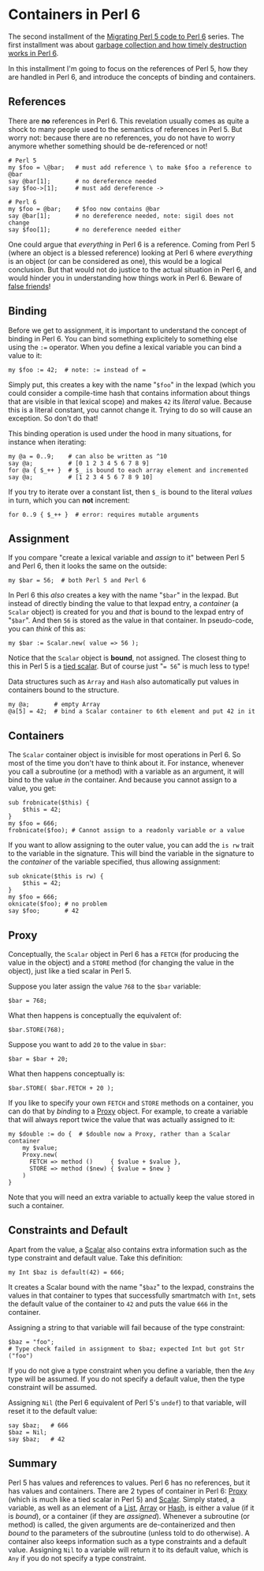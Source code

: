 Containers in Perl 6
====================
The second installment of the
[Migrating Perl 5 code to Perl 6](5to6-introduction.md) series.  The first
installment was about [garbage collection and how timely destruction works in Perl 6](5to6-finalizing.md).

In this installment I'm going to focus on the references of Perl 5, how they
are handled in Perl 6, and introduce the concepts of binding and containers.

References
----------
There are **no** references in Perl 6.  This revelation usually comes as quite
a shock to many people used to the semantics of references in Perl 5.  But
worry not: because there are no references, you do not have to worry anymore
whether something should be de-referenced or not!

    # Perl 5
    my $foo = \@bar;   # must add reference \ to make $foo a reference to @bar
    say @bar[1];       # no dereference needed
    say $foo->[1];     # must add dereference ->

    # Perl 6
    my $foo = @bar;    # $foo now contains @bar
    say @bar[1];       # no dereference needed, note: sigil does not change
    say $foo[1];       # no dereference needed either

One could argue that *everything* in Perl 6 is a reference.  Coming from
Perl 5 (where an object is a blessed reference) looking at Perl 6 where
*everything* is an object (or can be considered as one), this would be a
logical conclusion.  But that would not do justice to the actual situation
in Perl 6, and would hinder you in understanding how things work in Perl 6.
Beware of [false friends](https://en.wikipedia.org/wiki/False_friend)!

Binding
-------
Before we get to assignment, it is important to understand the concept of
binding in Perl 6.  You can bind something explicitely to something else
using the `:=` operator.  When you define a lexical variable you can bind
a value to it:

    my $foo := 42;  # note: := instead of =

Simply put, this creates a key with the name "`$foo`" in the lexpad (which
you could consider a compile-time hash that contains information about things
that are visible in that lexical scope) and makes `42` its *literal* value.
Because this is a literal constant, you cannot change it.  Trying to do so
will cause an exception.  So don't do that!

This binding operation is used under the hood in many situations, for
instance when iterating:

    my @a = 0..9;    # can also be written as ^10
    say @a;          # [0 1 2 3 4 5 6 7 8 9]
    for @a { $_++ }  # $_ is bound to each array element and incremented
    say @a;          # [1 2 3 4 5 6 7 8 9 10]

If you try to iterate over a constant list, then `$_` is bound to the literal
*values* in turn, which you can **not** increment:

    for 0..9 { $_++ }  # error: requires mutable arguments

Assignment
----------
If you compare "create a lexical variable and *assign* to it" between
Perl 5 and Perl 6, then it looks the same on the outside:

    my $bar = 56;  # both Perl 5 and Perl 6

In Perl 6 this *also* creates a key with the name "`$bar`" in the lexpad.
But instead of directly binding the value to that lexpad entry, a *container*
(a `Scalar` object) is created for you and *that* is bound to the lexpad
entry of "`$bar`".  And then `56` is stored as the value in that container.
In pseudo-code, you can *think* of this as:

    my $bar := Scalar.new( value => 56 );

Notice that the `Scalar` object is **bound**, not assigned.  The closest
thing to this in Perl 5 is a
[tied scalar](https://metacpan.org/pod/distribution/perl/pod/perltie.pod#Tying-Scalars).
But of course just "`= 56`" is much less to type!

Data structures such as `Array` and `Hash` also automatically put values in
containers bound to the structure.

    my @a;       # empty Array
    @a[5] = 42;  # bind a Scalar container to 6th element and put 42 in it

Containers
----------
The `Scalar` container object is invisible for most operations in Perl 6.
So most of the time you don't have to think about it.  For instance,
whenever you call a subroutine (or a method) with a variable as an argument,
it will bind to the value *in* the container.  And because you cannot assign
to a value, you get:

    sub frobnicate($this) {
        $this = 42;
    }
    my $foo = 666;
    frobnicate($foo); # Cannot assign to a readonly variable or a value

If you want to allow assigning to the outer value, you can add the `is rw`
trait to the variable in the signature.  This will bind the variable in the
signature to the *container* of the variable specified, thus allowing
assignment:

    sub oknicate($this is rw) {
        $this = 42;
    }
    my $foo = 666;
    oknicate($foo); # no problem
    say $foo;       # 42

Proxy
-----
Conceptually, the `Scalar` object in Perl 6 has a `FETCH` (for producing the
value in the object) and a `STORE` method (for changing the value in the
object), just like a tied scalar in Perl 5.

Suppose you later assign the value `768` to the `$bar` variable:

    $bar = 768;

What then happens is conceptually the equivalent of:

    $bar.STORE(768);

Suppose you want to add `20` to the value in `$bar`:

    $bar = $bar + 20;

What then happens conceptually is:

    $bar.STORE( $bar.FETCH + 20 );

If you like to specify your own `FETCH` and `STORE` methods on a container,
you can do that by *binding* to a
[Proxy](https://docs.perl6.org/type/Proxy) object.  For example, to create
a variable that will always report twice the value that was actually assigned
to it:

    my $double := do {  # $double now a Proxy, rather than a Scalar container
        my $value;
        Proxy.new(
          FETCH => method ()     { $value + $value },
          STORE => method ($new) { $value = $new }
        )
    }

Note that you will need an extra variable to actually keep the value stored
in such a container.

Constraints and Default
-----------------------
Apart from the value, a [Scalar](https://docs.perl6.org/type/Scalar) also
contains extra information such as the type constraint and default value.
Take this definition:

    my Int $baz is default(42) = 666;

It creates a Scalar bound with the name "`$baz`" to the lexpad, constrains the
values in that container to types that successfully smartmatch with `Int`,
sets the default value of the container to `42` and puts the value `666` in
the container.

Assigning a string to that variable will fail because of the type constraint:

    $baz = "foo";
    # Type check failed in assignment to $baz; expected Int but got Str ("foo")

If you do not give a type constraint when you define a variable, then the `Any`
type will be assumed.  If you do not specify a default value, then the type
constraint will be assumed.

Assigning `Nil` (the Perl 6 equivalent of Perl 5's `undef`) to that variable,
will reset it to the default value:

    say $baz;   # 666
    $baz = Nil;
    say $baz;   # 42

Summary
-------
Perl 5 has values and references to values.  Perl 6 has no references, but
it has values and containers.  There are 2 types of container in Perl 6:
[Proxy](https://docs.perl6.org/type/Proxy) (which is much like a tied scalar
in Perl 5) and [Scalar](https://docs.perl6.org/type/Scalar).  Simply stated,
a variable, as well as an element of a
[List](https://docs.perl6.org/type/List), 
[Array](https://docs.perl6.org/type/Array) or
[Hash](https://docs.perl6.org/type/Hash), is either a value (if it is
*bound*), or a container (if they are *assigned*).  Whenever a subroutine
(or method) is called, the given arguments are de-containerized and then
*bound* to the parameters of the subroutine (unless told to do otherwise).
A container also keeps information such as a type constraints and a default
value.  Assigning `Nil` to a variable will return it to its default value,
which is `Any` if you do not specify a type constraint.
